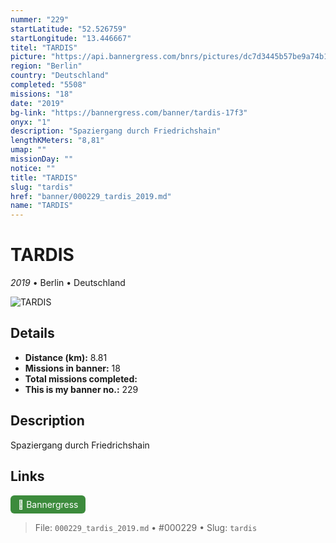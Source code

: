 ```yaml
---
nummer: "229"
startLatitude: "52.526759"
startLongitude: "13.446667"
titel: "TARDIS"
picture: "https://api.bannergress.com/bnrs/pictures/dc7d3445b57be9a74b136e35a7fcaad4"
region: "Berlin"
country: "Deutschland"
completed: "5508"
missions: "18"
date: "2019"
bg-link: "https://bannergress.com/banner/tardis-17f3"
onyx: "1"
description: "Spaziergang durch Friedrichshain"
lengthKMeters: "8,81"
umap: ""
missionDay: ""
notice: ""
title: "TARDIS"
slug: "tardis"
href: "banner/000229_tardis_2019.md"
name: "TARDIS"
---
```

# TARDIS

*2019* • Berlin • Deutschland

![TARDIS](https://api.bannergress.com/bnrs/pictures/dc7d3445b57be9a74b136e35a7fcaad4)



## Details
- **Distance (km):** 8.81
- **Missions in banner:** 18
- **Total missions completed:** 
- **This is my banner no.:** 229



## Description
Spaziergang durch Friedrichshain



## Links
<a href="https://bannergress.com/banner/tardis-17f3" target="_blank" style="display:inline-block;margin-right:8px;padding:6px 12px;background:#3c8b3c;color:#fff;text-decoration:none;border-radius:6px;">🔗 Bannergress</a>



> File: `000229_tardis_2019.md` • #000229 • Slug: `tardis`
